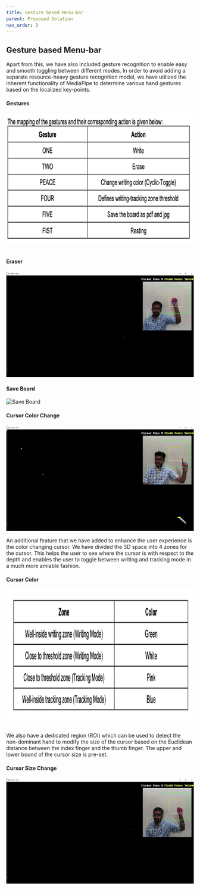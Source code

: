 ```yaml
---
title: Gesture based Menu-bar
parent: Proposed Solution
nav_order: 3
---
```

## Gesture based Menu-bar

Apart from this, we have also included gesture recognition to enable easy and smooth toggling between different modes. In order to avoid adding a separate resource-heavy gesture recognition model, we have utilized the inherent functionality of MediaPipe to determine various hand gestures based on the localized key-points.

#### Gestures
<img src="assets/gestures.png" width="635" height="350" alt="Gestures">&nbsp;&nbsp;
#### Eraser
![Eraser](assets/eraser.gif)

#### Save Board
![Save Board](assets/save_board.gif)

#### Cursor Color Change
![Cursor Color Changer](assets/cursor_color_changer.gif)

An additional feature that we have added to enhance the user experience is the color changing cursor. We have divided the 3D space into 4 zones for the cursor. This helps the user to see where the cursor is with respect to the depth and enables the user to toggle between writing and tracking mode in a much more amiable fashion.
#### Cursor Color
<img src="assets/cursort.png" width="635" height="350" alt="Cursor Color">&nbsp;&nbsp;

We also have a dedicated region (ROI) which can be used to detect the non-dominant hand to modify the size of the cursor based on the Euclidean distance between the index finger and the thumb finger. The upper and lower bound of the cursor size is pre-set.

#### Cursor Size Change
![Cursor Size Changer](assets/cursor_size_changer.gif)